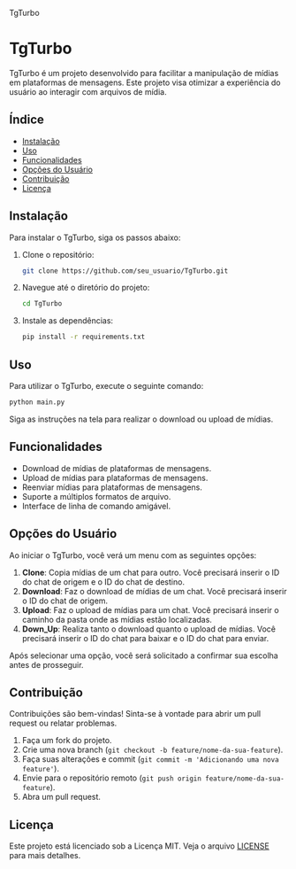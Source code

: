 TgTurbo

# TgTurbo

TgTurbo é um projeto desenvolvido para facilitar a manipulação de mídias em plataformas de mensagens. Este projeto visa otimizar a experiência do usuário ao interagir com arquivos de mídia.

## Índice

- [Instalação](#instalação)
- [Uso](#uso)
- [Funcionalidades](#funcionalidades)
- [Opções do Usuário](#opções-do-usuário)
- [Contribuição](#contribuição)
- [Licença](#licença)

## Instalação

Para instalar o TgTurbo, siga os passos abaixo:

1. Clone o repositório:
   ```bash
   git clone https://github.com/seu_usuario/TgTurbo.git
   ```
2. Navegue até o diretório do projeto:
   ```bash
   cd TgTurbo
   ```
3. Instale as dependências:
   ```bash
   pip install -r requirements.txt
   ```

## Uso

Para utilizar o TgTurbo, execute o seguinte comando:

```bash
python main.py
```

Siga as instruções na tela para realizar o download ou upload de mídias.

## Funcionalidades

- Download de mídias de plataformas de mensagens.
- Upload de mídias para plataformas de mensagens.
- Reenviar mídias para plataformas de mensagens.
- Suporte a múltiplos formatos de arquivo.
- Interface de linha de comando amigável.

## Opções do Usuário

Ao iniciar o TgTurbo, você verá um menu com as seguintes opções:

1. **Clone**: Copia mídias de um chat para outro. Você precisará inserir o ID do chat de origem e o ID do chat de destino.
2. **Download**: Faz o download de mídias de um chat. Você precisará inserir o ID do chat de origem.
3. **Upload**: Faz o upload de mídias para um chat. Você precisará inserir o caminho da pasta onde as mídias estão localizadas.
4. **Down_Up**: Realiza tanto o download quanto o upload de mídias. Você precisará inserir o ID do chat para baixar e o ID do chat para enviar.

Após selecionar uma opção, você será solicitado a confirmar sua escolha antes de prosseguir.

## Contribuição

Contribuições são bem-vindas! Sinta-se à vontade para abrir um pull request ou relatar problemas.

1. Faça um fork do projeto.
2. Crie uma nova branch (`git checkout -b feature/nome-da-sua-feature`).
3. Faça suas alterações e commit (`git commit -m 'Adicionando uma nova feature'`).
4. Envie para o repositório remoto (`git push origin feature/nome-da-sua-feature`).
5. Abra um pull request.

## Licença

Este projeto está licenciado sob a Licença MIT. Veja o arquivo [LICENSE](LICENSE) para mais detalhes.
